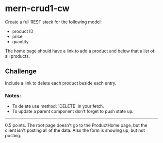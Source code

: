 # mern-crud1-cw

Create a full REST stack for the following model:
- product ID
- price
- quantity

The home page should have a link to add a product and below that a list of all products.

## Challenge
Include a link to delete each product beside each entry.

### Notes:

- To delete use method: 'DELETE' in your fetch.
- To update a parent component don't forget to push state up.
<hr>
0.5 points. The root page doesn't go to the ProductHome page, but the client isn't posting all of the data. Also the form is showing up, but not posting.